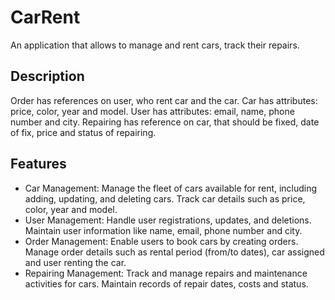 # CarRent
An application that allows to manage and rent cars, track their repairs.

## Description

Order has references on user, who rent car and the car. Car has attributes: price, color, year and model. User has attributes: email, name, phone number and city. Repairing has reference on car, that should be fixed, date of fix, price and status of repairing.

## Features

- Car Management: Manage the fleet of cars available for rent, including adding, updating, and deleting cars. Track car details such as price, color, year and model.
- User Management: Handle user registrations, updates, and deletions. Maintain user information like name, email, phone number and city.
- Order Management: Enable users to book cars by creating orders. Manage order details such as rental period (from/to dates), car assigned and user renting the car.
- Repairing Management: Track and manage repairs and maintenance activities for cars. Maintain records of repair dates, costs and status.
